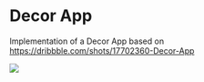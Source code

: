 # Decor App

Implementation of a Decor App based on https://dribbble.com/shots/17702360-Decor-App

<img src="https://mir-s3-cdn-cf.behance.net/project_modules/1400/168f51130511339.6181b42a3303d.png" />
